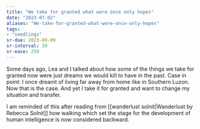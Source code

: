 ```yaml
---
title: "We take for granted what were once only hopes"
date: "2023-07-02"
aliases: "We-take-for-granted-what-were-once-only-hopes"
tags:
- "seedlings"
sr-due: 2023-09-09
sr-interval: 39
sr-ease: 250
---
```


Some days ago, Lea and I talked about how some of the things we take for granted now were just dreams we would kill to have in the past. Case in point: I once dreamt of living far away from home like in Southern Luzon. Now that is the case. And yet I take it for granted and want to change my situation and transfer.

I am reminded of this after reading from [[wanderlust solnit|Wanderlust by Rebecca Solnit]] how walking which set the stage for the development of human intelligence is now considered backward.